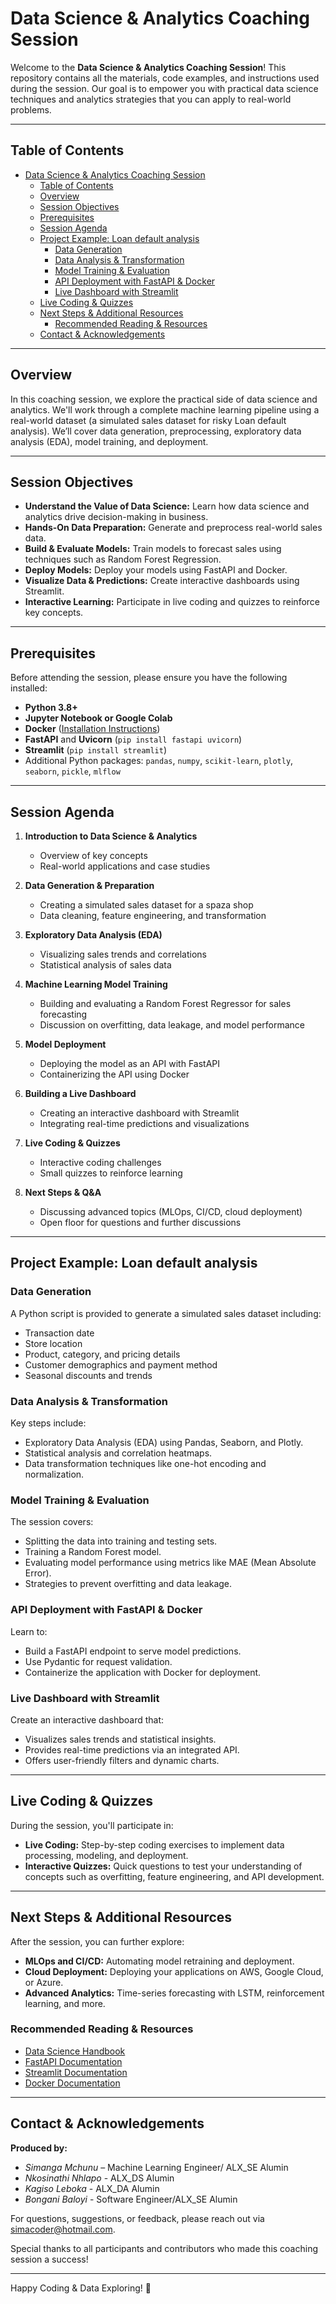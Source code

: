 # Data Science & Analytics Coaching Session

Welcome to the **Data Science & Analytics Coaching Session**! This repository contains all the materials, code examples, and instructions used during the session. Our goal is to empower you with practical data science techniques and analytics strategies that you can apply to real-world problems.

---

## Table of Contents

- [Data Science \& Analytics Coaching Session](#data-science--analytics-coaching-session)
  - [Table of Contents](#table-of-contents)
  - [Overview](#overview)
  - [Session Objectives](#session-objectives)
  - [Prerequisites](#prerequisites)
  - [Session Agenda](#session-agenda)
  - [Project Example: Loan default analysis](#project-example-loan-default-analysis)
    - [Data Generation](#data-generation)
    - [Data Analysis \& Transformation](#data-analysis--transformation)
    - [Model Training \& Evaluation](#model-training--evaluation)
    - [API Deployment with FastAPI \& Docker](#api-deployment-with-fastapi--docker)
    - [Live Dashboard with Streamlit](#live-dashboard-with-streamlit)
  - [Live Coding \& Quizzes](#live-coding--quizzes)
  - [Next Steps \& Additional Resources](#next-steps--additional-resources)
    - [Recommended Reading \& Resources](#recommended-reading--resources)
  - [Contact \& Acknowledgements](#contact--acknowledgements)

---

## Overview

In this coaching session, we explore the practical side of data science and analytics. We'll work through a complete machine learning pipeline using a real-world dataset (a simulated sales dataset for risky Loan default analysis). We’ll cover data generation, preprocessing, exploratory data analysis (EDA), model training, and deployment.

---

## Session Objectives

- **Understand the Value of Data Science:** Learn how data science and analytics drive decision-making in business.
- **Hands-On Data Preparation:** Generate and preprocess real-world sales data.
- **Build & Evaluate Models:** Train models to forecast sales using techniques such as Random Forest Regression.
- **Deploy Models:** Deploy your models using FastAPI and Docker.
- **Visualize Data & Predictions:** Create interactive dashboards using Streamlit.
- **Interactive Learning:** Participate in live coding and quizzes to reinforce key concepts.

---

## Prerequisites

Before attending the session, please ensure you have the following installed:

- **Python 3.8+**
- **Jupyter Notebook or Google Colab**
- **Docker** ([Installation Instructions](https://www.docker.com/get-started))
- **FastAPI** and **Uvicorn** (`pip install fastapi uvicorn`)
- **Streamlit** (`pip install streamlit`)
- Additional Python packages: `pandas`, `numpy`, `scikit-learn`, `plotly`, `seaborn`, `pickle`, `mlflow`

---

## Session Agenda

1. **Introduction to Data Science & Analytics**
   - Overview of key concepts
   - Real-world applications and case studies

2. **Data Generation & Preparation**
   - Creating a simulated sales dataset for a spaza shop
   - Data cleaning, feature engineering, and transformation

3. **Exploratory Data Analysis (EDA)**
   - Visualizing sales trends and correlations
   - Statistical analysis of sales data

4. **Machine Learning Model Training**
   - Building and evaluating a Random Forest Regressor for sales forecasting
   - Discussion on overfitting, data leakage, and model performance

5. **Model Deployment**
   - Deploying the model as an API with FastAPI
   - Containerizing the API using Docker

6. **Building a Live Dashboard**
   - Creating an interactive dashboard with Streamlit
   - Integrating real-time predictions and visualizations

7. **Live Coding & Quizzes**
   - Interactive coding challenges
   - Small quizzes to reinforce learning

8. **Next Steps & Q&A**
   - Discussing advanced topics (MLOps, CI/CD, cloud deployment)
   - Open floor for questions and further discussions

---

## Project Example: Loan default analysis 

### Data Generation

A Python script is provided to generate a simulated sales dataset including:
- Transaction date
- Store location
- Product, category, and pricing details
- Customer demographics and payment method
- Seasonal discounts and trends

### Data Analysis & Transformation

Key steps include:
- Exploratory Data Analysis (EDA) using Pandas, Seaborn, and Plotly.
- Statistical analysis and correlation heatmaps.
- Data transformation techniques like one-hot encoding and normalization.

### Model Training & Evaluation

The session covers:
- Splitting the data into training and testing sets.
- Training a Random Forest model.
- Evaluating model performance using metrics like MAE (Mean Absolute Error).
- Strategies to prevent overfitting and data leakage.

### API Deployment with FastAPI & Docker

Learn to:
- Build a FastAPI endpoint to serve model predictions.
- Use Pydantic for request validation.
- Containerize the application with Docker for deployment.

### Live Dashboard with Streamlit

Create an interactive dashboard that:
- Visualizes sales trends and statistical insights.
- Provides real-time predictions via an integrated API.
- Offers user-friendly filters and dynamic charts.

---

## Live Coding & Quizzes

During the session, you'll participate in:
- **Live Coding:** Step-by-step coding exercises to implement data processing, modeling, and deployment.
- **Interactive Quizzes:** Quick questions to test your understanding of concepts such as overfitting, feature engineering, and API development.

---

## Next Steps & Additional Resources

After the session, you can further explore:
- **MLOps and CI/CD:** Automating model retraining and deployment.
- **Cloud Deployment:** Deploying your applications on AWS, Google Cloud, or Azure.
- **Advanced Analytics:** Time-series forecasting with LSTM, reinforcement learning, and more.

### Recommended Reading & Resources

- [Data Science Handbook](https://www.datasciencehandbook.org/)
- [FastAPI Documentation](https://fastapi.tiangolo.com/)
- [Streamlit Documentation](https://docs.streamlit.io/)
- [Docker Documentation](https://docs.docker.com/)

---

## Contact & Acknowledgements

**Produced by:**  
- *Simanga Mchunu* – Machine Learning Engineer/ ALX_SE Alumin
- *Nkosinathi Nhlapo* - ALX_DS Alumin
- *Kagiso Leboka* - ALX_DA Alumin
- *Bongani Baloyi* - Software Engineer/ALX_SE Alumin

For questions, suggestions, or feedback, please reach out via [simacoder@hotmail.com](mailto:simacoder@hotmail.com).

Special thanks to all participants and contributors who made this coaching session a success!

---

Happy Coding & Data Exploring! 🚀
